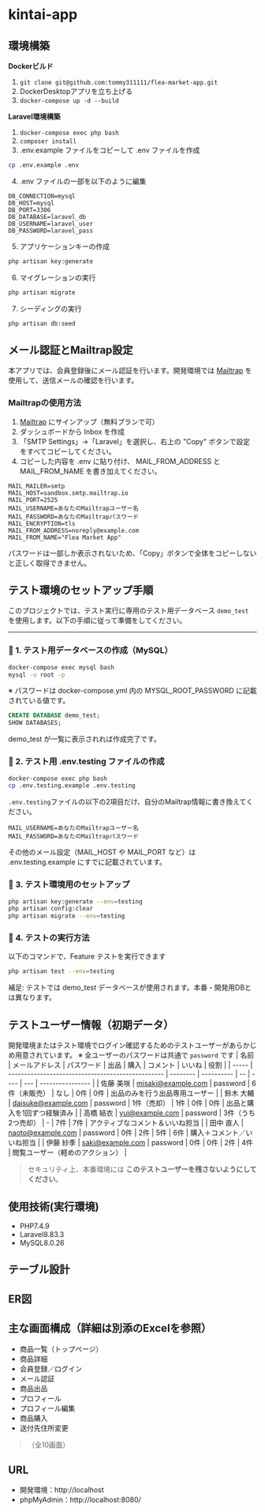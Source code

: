 # kintai-app

## 環境構築
**Dockerビルド**
1. `git clone git@github.com:tommy311111/flea-market-app.git`
2. DockerDesktopアプリを立ち上げる
3. `docker-compose up -d --build`

**Laravel環境構築**
1. `docker-compose exec php bash`
2. `composer install`
3. .env.example ファイルをコピーして .env ファイルを作成

```bash
cp .env.example .env
```

4. .env ファイルの一部を以下のように編集
``` text
DB_CONNECTION=mysql
DB_HOST=mysql
DB_PORT=3306
DB_DATABASE=laravel_db
DB_USERNAME=laravel_user
DB_PASSWORD=laravel_pass
```
5. アプリケーションキーの作成
``` bash
php artisan key:generate
```

6. マイグレーションの実行
``` bash
php artisan migrate
```

7. シーディングの実行
``` bash
php artisan db:seed
```


## メール認証とMailtrap設定

本アプリでは、会員登録後にメール認証を行います。開発環境では [Mailtrap](https://mailtrap.io/) を使用して、送信メールの確認を行います。

### Mailtrapの使用方法

1. [Mailtrap](https://mailtrap.io/) にサインアップ（無料プランで可）
2. ダッシュボードから Inbox を作成
3. 「SMTP Settings」→「Laravel」を選択し、右上の "Copy" ボタンで設定をすべてコピーしてください。
4. コピーした内容を .env に貼り付け、 MAIL_FROM_ADDRESS と MAIL_FROM_NAME を書き加えてください。
```env
MAIL_MAILER=smtp
MAIL_HOST=sandbox.smtp.mailtrap.io
MAIL_PORT=2525
MAIL_USERNAME=あなたのMailtrapユーザー名
MAIL_PASSWORD=あなたのMailtrapパスワード
MAIL_ENCRYPTION=tls
MAIL_FROM_ADDRESS=noreply@example.com
MAIL_FROM_NAME="Flea Market App"
```
 パスワードは一部しか表示されないため、「Copy」ボタンで全体をコピーしないと正しく取得できません。

## テスト環境のセットアップ手順

このプロジェクトでは、テスト実行に専用のテスト用データベース `demo_test` を使用します。以下の手順に従って準備をしてください。

---

### 🔹 1. テスト用データベースの作成（MySQL）

```bash
docker-compose exec mysql bash
mysql -u root -p
```
※ パスワードは docker-compose.yml 内の MYSQL_ROOT_PASSWORD に記載されている値です。
```sql
CREATE DATABASE demo_test;
SHOW DATABASES;
```
demo_test が一覧に表示されれば作成完了です。

### 🔹 2. テスト用 .env.testing ファイルの作成
```bash
docker-compose exec php bash
cp .env.testing.example .env.testing
```
`.env.testing`ファイルの以下の2項目だけ、自分のMailtrap情報に書き換えてください。
```env
MAIL_USERNAME=あなたのMailtrapユーザー名
MAIL_PASSWORD=あなたのMailtrapパスワード
```
その他のメール設定（MAIL_HOST や MAIL_PORT など）は .env.testing.example にすでに記載されています。

### 🔹 3. テスト環境用のセットアップ
```bash
php artisan key:generate --env=testing
php artisan config:clear
php artisan migrate --env=testing
```
### 🔹 4. テストの実行方法
以下のコマンドで、Feature テストを実行できます
```bash
php artisan test --env=testing
```
補足:
テストでは demo_test データベースが使用されます。本番・開発用DBとは異なります。


## テストユーザー情報（初期データ）

開発環境またはテスト環境でログイン確認するためのテストユーザーがあらかじめ用意されています。 ※ 全ユーザーのパスワードは共通で `password` です
| 名前    | メールアドレス                                           | パスワード    | 出品         | 購入 | コメント | いいね | 役割               |
| ----- | ------------------------------------------------- | -------- | ---------- | -- | ---- | --- | ---------------- |
| 佐藤 美咲 | [misaki@example.com](mailto:misaki@example.com)   | password | 6件（未販売）    | なし | 0件   | 0件  | 出品のみを行う出品専用ユーザー  |
| 鈴木 大輔 | [daisuke@example.com](mailto:daisuke@example.com) | password | 1件（売却）     | 1件 | 0件   | 0件  | 出品と購入を1回ずつ経験済み   |
| 高橋 結衣 | [yui@example.com](mailto:yui@example.com)         | password | 3件（うち2つ売却） | -  | 7件   | 7件  | アクティブなコメント＆いいね担当 |
| 田中 直人 | [naoto@example.com](mailto:naoto@example.com)     | password | 0件         | 2件 | 5件   | 6件  | 購入＋コメント／いいね担当    |
| 伊藤 紗季 | [saki@example.com](mailto:saki@example.com)       | password | 0件         | 0件 | 2件   | 4件  | 閲覧ユーザー（軽めのアクション） |

> セキュリティ上、本番環境には **このテストユーザーを残さないようにしてください**。



## 使用技術(実行環境)
- PHP7.4.9
- Laravel8.83.3
- MySQL8.0.26


## テーブル設計


## ER図


## 主な画面構成（詳細は別添のExcelを参照）

- 商品一覧（トップページ）
- 商品詳細
- 会員登録／ログイン
- メール認証
- 商品出品
- プロフィール
- プロフィール編集
- 商品購入
- 送付先住所変更
>（全10画面）

## URL
- 開発環境：http://localhost
- phpMyAdmin：http://localhost:8080/
